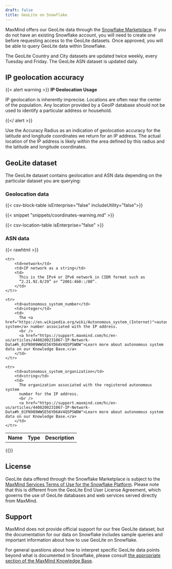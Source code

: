 ```yaml
---
draft: false
title: GeoLite on Snowflake
---
```


MaxMind offers our GeoLite data through the [Snowflake Marketplace](https://app.snowflake.com/marketplace/providers/GZ2FTZ5POF7/MaxMind). If you do not
have an existing Snowflake account, you will need to create one before
requesting access to the GeoLite datasets. Once approved, you will be able to
query GeoLite data within Snowflake.

The GeoLite Country and City datasets are updated twice weekly, every Tuesday
and Friday. The GeoLite ASN dataset is updated daily.

## IP geolocation accuracy

{{< alert warning >}}
**IP Geolocation Usage**

IP geolocation is inherently imprecise. Locations are often near the center of
the population. Any location provided by a GeoIP database should not be used to
identify a particular address or household.

{{</ alert >}}

Use the Accuracy Radius as an indication of geolocation accuracy for the
latitude and longitude coordinates we return for an IP address. The actual
location of the IP address is likely within the area defined by this radius and
the latitude and longitude coordinates.

## GeoLite dataset

The GeoLite dataset contains geolocation and ASN data depending on the
particular dataset you are querying:

### Geolocation data

{{< csv-block-table isEnterprise="false" includeUtility="false">}}

{{< snippet "snippets/coordinates-warning.md" >}}

{{< csv-location-table isEnterprise="false" >}}

### ASN data

{{< rawhtml >}}

<div class="table">
<table>
  <tbody>
    <tr>
        <th>Name</th>
        <th>Type</th>
        <th>Description</th>
    </tr>

    <tr>
        <td>network</td>
        <td>IP network as a string</td>
        <td>
          This is the IPv4 or IPv6 network in CIDR format such as
          “2.21.92.0/29” or “2001:4b0::/80”.
        </td>
    </tr>

    <tr>
        <td>autonomous_system_number</td>
        <td>integer</td>
        <td>
          The <a href="https://en.wikipedia.org/wiki/Autonomous_system_(Internet)">autonomous system</a> number associated with the IP address.
          <br />
          <a href="https://support.maxmind.com/hc/en-us/articles/4408200231067-IP-Network-Data#h_01FN989WWSE56YD6AV4QSPSWDW">Learn more about autonomous system data on our Knowledge Base.</a>
        </td>
    </tr>

    <tr>
        <td>autonomous_system_organization</td>
        <td>string</td>
        <td>
          The organization associated with the registered autonomous system
          number for the IP address.
          <br />
          <a href="https://support.maxmind.com/hc/en-us/articles/4408200231067-IP-Network-Data#h_01FN989WWSE56YD6AV4QSPSWDW">Learn more about autonomous system data on our Knowledge Base.</a>
        </td>
    </tr>

  </tbody>
</table>
</div>
{{</ rawhtml >}}

## License

GeoLite data offered through the Snowflake Marketplace is subject to the
[MaxMind Services Terms of Use for the Snowflake Platform](https://www.maxmind.com/en/snowflake-geolite-terms-of-use).
Please note that this is different from the GeoLite End User License Agreement,
which governs the use of GeoLite databases and web services served directly from
MaxMind.

## Support

MaxMind does not provide official support for our free GeoLite dataset, but the
documentation for our data on Snowflake includes sample queries and important
information about how to use GeoLite on Snowflake.

For general questions about how to interpret specific GeoLite data points beyond
what is documented in Snowflake, please consult
[the appropriate section of the MaxMind Knowledge Base](https://support.maxmind.com/hc/en-us/articles/4414877149467-IP-Geolocation-Data).

